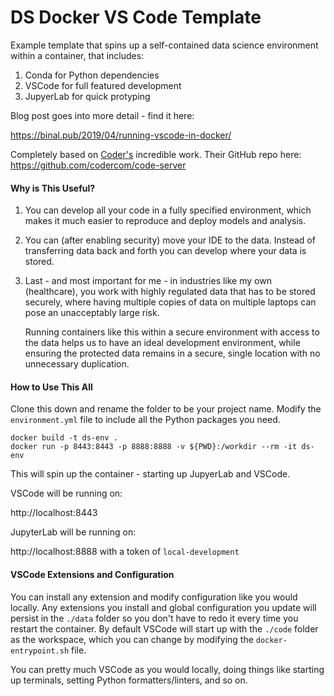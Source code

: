# DS Docker VS Code Template

Example template that spins up a self-contained data science environment within a container, that includes:

1. Conda for Python dependencies
2. VSCode for full featured development
3. JupyerLab for quick protyping

Blog post goes into more detail - find it here:

https://binal.pub/2019/04/running-vscode-in-docker/

Completely based on [Coder's](https://coder.com/) incredible work. Their GitHub repo here: https://github.com/codercom/code-server

#### Why is This Useful?

1. You can develop all your code in a fully specified environment, which makes it much easier to reproduce and deploy models and analysis.
2. You can (after enabling security) move your IDE to the data. Instead of transferring data back and forth you can develop where your data is stored.
3. Last - and most important for me - in industries like my own (healthcare), you work with highly regulated data that has to be stored securely, where having multiple copies of data on multiple laptops can pose an unacceptably large risk. 

    Running containers like this within a secure environment with access to the data helps us to have an ideal development environment, while ensuring the protected data remains in a secure, single location with no unnecessary duplication.

#### How to Use This All

Clone this down and rename the folder to be your project name. Modify the `environment.yml` file to include all the Python packages you need.


```
docker build -t ds-env .
docker run -p 8443:8443 -p 8888:8888 -v ${PWD}:/workdir --rm -it ds-env 
```

This will spin up the container - starting up JupyerLab and VSCode. 

VSCode will be running on:

http://localhost:8443

JupyterLab will be running on:

http://localhost:8888 with a token of `local-development`

#### VSCode Extensions and Configuration

You can install any extension and modify configuration like you would locally. Any extensions you install and global configuration you update will persist in the `./data` folder so you don't have to redo it every time you restart the container. By default VSCode will start up with the `./code` folder as the workspace, which you can change by modifying the `docker-entrypoint.sh` file.

You can pretty much VSCode as you would locally, doing things like starting up terminals, setting Python formatters/linters, and so on.

